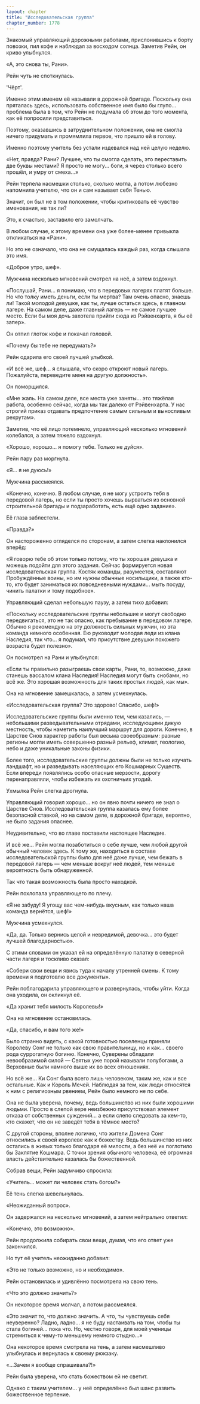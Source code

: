 ```yaml
---
layout: chapter
title: "Исследовательская группа"
chapter_number: 1778
---
```




Знакомый управляющий дорожными работами, прислонившись к борту повозки, пил кофе и наблюдал за восходом солнца. Заметив Рейн, он криво улыбнулся.

«А, это снова ты, Рани».

Рейн чуть не споткнулась.

'Чёрт'.

Именно этим именем её называли в дорожной бригаде. Поскольку она пряталась здесь, использовать собственное имя было бы глупо... проблема была в том, что Рейн не подумала об этом до того момента, как её попросили представиться.

Поэтому, оказавшись в затруднительном положении, она не смогла ничего придумать и промямлила первое, что пришло ей в голову.

Именно поэтому учитель без устали издевался над ней целую неделю.

«Нет, правда? Рани? Лучшее, что ты смогла сделать, это переставить две буквы местами? Я просто не могу... боги, я через столько всего прошёл, и умру от смеха...»

Рейн терпела насмешки столько, сколько могла, а потом любезно напомнила учителю, что он и сам называет себя Тенью.

Значит, он был не в том положении, чтобы критиковать её чувство именования, не так ли?

Это, к счастью, заставило его замолчать.

В любом случае, к этому времени она уже более-менее привыкла откликаться на «Рани».

Но это не означало, что она не смущалась каждый раз, когда слышала это имя.

«Доброе утро, шеф».

Мужчина несколько мгновений смотрел на неё, а затем вздохнул.

«Послушай, Рани... я понимаю, что в передовых лагерях платят больше. Но что толку иметь деньги, если ты мертва? Там очень опасно, знаешь ли! Такой молодой девушке, как ты, лучше остаться здесь, в главном лагере. На самом деле, даже главный лагерь — не самое лучшее место. Если бы моя дочь захотела прийти сюда из Рэйвенхарта, я бы её запер».

Он отпил глоток кофе и покачал головой.

«Почему бы тебе не передумать?»

Рейн одарила его своей лучшей улыбкой.

«И всё же, шеф... я слышала, что скоро откроют новый лагерь. Пожалуйста, переведите меня на другую должность».

Он поморщился.

«Мне жаль. На самом деле, все места уже заняты... это тяжёлая работа, особенно сейчас, когда мы так далеко от Рэйвенхарта. У нас строгий приказ отдавать предпочтение самым сильным и выносливым рекрутам».

Заметив, что её лицо потемнело, управляющий несколько мгновений колебался, а затем тяжело вздохнул.

«Хорошо, хорошо... я помогу тебе. Только не дуйся».

Рейн пару раз моргнула.

«Я... я не дуюсь!»

Мужчина рассмеялся.

«Конечно, конечно. В любом случае, я не могу устроить тебя в передовой лагерь, но если ты просто хочешь вырваться из основной строительной бригады и подзаработать, есть ещё одно задание».

Её глаза заблестели.

«Правда?»

Он настороженно огляделся по сторонам, а затем слегка наклонился вперёд:

«Я говорю тебе об этом только потому, что ты хорошая девушка и можешь подойти для этого задания. Сейчас формируется новая исследовательская группа. Костяк команды, разумеется, составляют Пробуждённые воины, но им нужны обычные носильщики, а также кто-то, кто будет заниматься их повседневными нуждами... мыть посуду, чинить палатки и тому подобное».

Управляющий сделал небольшую паузу, а затем тихо добавил:

«Поскольку исследовательские группы небольшие и могут свободно передвигаться, это не так опасно, как пребывание в передовом лагере. Обычно я рекомендую на эту должность сильных мужчин, но эта команда немного особенная. Ею руководит молодая леди из клана Наследия, так что... я подумал, что присутствие девушки похожего возраста будет полезно».

Он посмотрел на Рани и улыбнулся:

«Если ты правильно разыграешь свои карты, Рани, то, возможно, даже станешь вассалом клана Наследия! Наследия могут быть снобами, но всё же. Это хорошая возможность для таких простых людей, как мы».

Она на мгновение замешкалась, а затем усмехнулась.

«Исследовательская группа? Это здорово! Спасибо, шеф!»

Исследовательские группы были именно тем, чем казались, — небольшими разведывательными отрядами, исследующими дикую местность, чтобы наметить наилучший маршрут для дороги. Конечно, в Царстве Снов характер работы был весьма своеобразным: разные регионы могли иметь совершенно разный рельеф, климат, геологию, небо и даже уникальные законы физики.

Более того, исследовательские группы должны были не только изучать ландшафт, но и разведывать населяющих его Кошмарных Существ. Если впереди появлялись особо опасные мерзости, дорогу перенаправляли, чтобы избежать их охотничьих угодий.

Ухмылка Рейн слегка дрогнула.

Управляющий говорил хорошо... но он явно почти ничего не знал о Царстве Снов. Исследовательская группа казалась ему более безопасной ставкой, но на самом деле, в дорожной бригаде, вероятно, не было задания опаснее.

Неудивительно, что во главе поставили настоящее Наследие.

И всё же... Рейн могла позаботиться о себе лучше, чем любой другой обычный человек здесь. К тому же, находиться в составе исследовательской группы было для неё даже лучше, чем бежать в передовой лагерь — чем меньше вокруг неё людей, тем меньше вероятность быть обнаруженной.

Так что такая возможность была просто находкой.

Рейн похлопала управляющего по плечу.

«Я не забуду! Я угощу вас чем-нибудь вкусным, как только наша команда вернётся, шеф!»

Мужчина усмехнулся.

«Да, да. Только вернись целой и невредимой, девочка... это будет лучшей благодарностью».

С этими словами он указал ей на определённую палатку в северной части лагеря и тоскливо сказал:

«Собери свои вещи и явись туда к началу утренней смены. К тому времени я подготовлю все документы».

Рейн поблагодарила управляющего и развернулась, чтобы уйти. Когда она уходила, он окликнул её.

«Да хранит тебя милость Королевы!»

Она на мгновение остановилась.

«Да, спасибо, и вам того же!»

Было странно видеть, с какой готовностью поселенцы приняли Королеву Сонг не только как свою правительницу, но и как... своего рода суррогатную богиню. Конечно, Суверены обладали невообразимой силой — Святых уже порой называли полубогами, а Верховные были намного выше их во всех отношениях.

Но всё же... Ки Сонг была всего лишь человеком, таким же, как и все остальные. Как и Король Мечей. Наблюдая за тем, как люди относятся к ним с религиозным рвением, Рейн было немного не по себе.

Она не была уверена, почему, ведь большинство из них были хорошими людьми. Просто в слепой вере неизбежно присутствовал элемент отказа от собственных суждений... а если слепо следовать за кем-то, кто скажет, что он не заведёт тебя в тёмное место?

С другой стороны, вполне логично, что жители Домена Сонг относились к своей королеве как к божеству. Ведь большинство из них остались в живых только благодаря её милости, а без неё их поглотило бы Заклятие Кошмара. С точки зрения обычного человека, её огромная власть действительно казалась бы божественной.

Собрав вещи, Рейн задумчиво спросила:

«Учитель... может ли человек стать богом?»

Её тень слегка шевельнулась.

«Неожиданный вопрос».

Он задержался на несколько мгновений, а затем нейтрально ответил:

«Конечно, это возможно».

Рейн продолжила собирать свои вещи, думая, что его ответ уже закончился.

Но тут её учитель неожиданно добавил:

«Это не только возможно, но и необходимо».

Рейн остановилась и удивлённо посмотрела на свою тень.

«Что это должно значить?»

Он некоторое время молчал, а потом рассмеялся.

«Это значит то, что должно значить. А что, ты чувствуешь себя неуверенно? Ладно, ладно... я не буду настаивать на том, чтобы ты стала богиней... пока что. Но, честно говоря, для моей ученицы стремиться к чему-то меньшему немного стыдно...»

Она некоторое время смотрела на тень, а затем насмешливо улыбнулась и вернулась к своему рюкзаку.

«...Зачем я вообще спрашивала?!»

Рейн была уверена, что стать божеством ей не светит.

Однако с таким учителем... у неё определённо был шанс развить божественное терпение.

